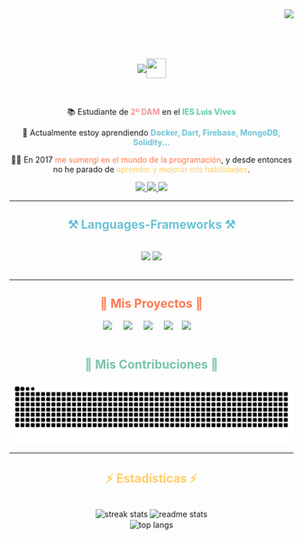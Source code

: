 <img align="right" src="https://visitor-badge.laobi.icu/badge?page_id=sergiodeiscar.sergiodeiscar" />

<br><br>

<h1 align="center" style="display:flex;align-items:center;justify-content:center">
    <img src="https://readme-typing-svg.herokuapp.com/?font=Righteous&size=35&center=true&vCenter=true&width=500&height=70&duration=4000&pause=1000&repeat=false&color=78c2ad&lines=Bienvenid@+👋;+Soy+Sergio+de+Iscar+Valera!;" />
    <img src="https://github.githubassets.com/images/mona-loading-dark.gif" width="35px" height="35px"/>
</h1>

<br>

<div align="center">

📚 Estudiante de <span style="color:#f3969a">**2º DAM**</span> en el <span style="color:#56cc9d">**IES Luis Vives**</span>

🌱 Actualmente estoy aprendiendo <span style="color:#6cc3d5">**Docker, Dart, Firebase, MongoDB, Solidity...**</span>

👨‍💻 En 2017 <span style="color:#ff7851">me sumergí en el mundo de la programación</span>, y desde entonces no he parado de <span style="color:#ffce67">aprender y mejorar mis habilidades</span>.

</div>

<div align="center">
  <a href="mailto:seroigres888@gmail.com">
    <img src="https://img.shields.io/badge/Gmail-333333?style=for-the-badge&logo=gmail&logoColor=red" />
  </a>
  <a href="https://www.linkedin.com/in/sergio-de-iscar-valera/" target="_blank">
    <img src="https://img.shields.io/badge/LinkedIn-0077B5?style=for-the-badge&logo=linkedin&logoColor=white" target="_blank" />
  </a>
  <a href="https://sergiodeiscarvalera.github.io/Portfolio-SergioDeIscar/" target="_blank">
     <img src="https://img.shields.io/badge/Portfolio-FF5722?style=for-the-badge&logo=todoist&logoColor=white" target="_blank" />
  </a>
</div>

 <hr/>

 <h2 align="center" style="color:#6cc3d5;">⚒️ Languages-Frameworks ⚒️</h2>
<br/>
<div align="center">
    <img src="https://skillicons.dev/icons?i=unity,blender,cs,dart,git,kotlin,solidity,java" />
    <img src="https://skillicons.dev/icons?i=cpp,docker,firebase,flutter,mongodb,pr,ae,threejs" /><br>
</div>

<br>
<hr>

<div align="center" >
<h2 style="color:#ff7851;">🎯 Mis Proyectos 🎯</h2>

<div style="display:flex;align-items:center;justify-content:center;wight=100%">
<a href="http://bigpig.somee.com/" style="margin-right:20px"><img src="http://bigpig.somee.com/img/pig.png" height="55"/></a>
<a href="https://sergiodeiscarvalera.github.io/Portfolio-SergioDeIscar/" style="margin-right:20px"><img src="https://i.postimg.cc/X7sFtKj6/iconmonstr-cv-3-240.png" height="55"/></a>
<a href="https://github.com/SergioDeIscarValera/PokeFlutter" style="margin-right:20px"><img src="https://i.postimg.cc/j5dJJX9L/playstore.png" height="55"/></a>
<a href="https://github.com/SergioDeIscarValera/ClimaFlutter" style="margin-right:1rem"><img src="https://i.postimg.cc/653t98Yy/sunny.png" height="55"/></a>
<a href="https://github.com/SergioDeIscarValera/PomoFlutter" style="margin-right:1rem"><img src="https://i.postimg.cc/WzNTXrSJ/logo.png" height="55"/></a>
</div>
  
<br>

</div>

<div align="center">
  <h2 style="color:#78c2ad;">🐍 Mis Contribuciones 🐍</h2>

  <img alt="una serpiente comiéndose mis commits" src="https://raw.githubusercontent.com/sergiodeiscarvalera/sergiodeiscarvalera/output/github-contribution-grid-snake.svg" />
  
  <br>

</div>

<hr/>

<h2 align="center" style="color:#ffce67;">⚡ Estadísticas ⚡</h2>
<br>
<div align=center>
  <img width=390 src="https://streak-stats.demolab.com/?user=sergiodeiscarvalera&count_private=true&theme=noctis_minimus&border_radius=10&locale=es" alt="streak stats"/>
  <!-- theme material is better -->
  <img width=390 src="https://github-readme-stats.vercel.app/api?username=sergiodeiscarvalera&count_private=true&show_icons=true&theme=noctis_minimus&rank_icon=github&border_radius=10&locale=es" alt="readme stats" />
  <br/>
  <img width=325 align="center" src="https://github-readme-stats.vercel.app/api/top-langs/?username=sergiodeiscarvalera&hide=HTML&langs_count=8&layout=compact&locale=es&theme=noctis_minimus&border_radius=10&size_weight=0.5&count_weight=0.5&exclude_repo=github-readme-stats" alt="top langs" />
</div>
